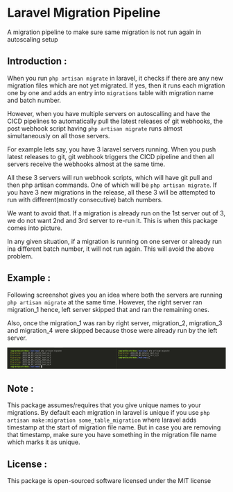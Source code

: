 # Laravel Migration Pipeline
A migration pipeline to make sure same migration is not run again in autoscaling setup

## Introduction : 

When you run `php artisan migrate` in laravel, it checks if there are any new migration files which are not yet migrated. If yes, then it runs each migration one by one and adds an entry into `migrations` table with migration name and batch number.

However, when you have multiple servers on autoscalling and have the CICD pipelines to automatically pull the latest releases of git webhooks, the post webhook script having `php artisan migrate` runs almost simultaneously on all those servers.

For example lets say, you have 3 laravel servers running. When you push latest releases to git, git webhook triggers the CICD pipeline and then all servers receive  the webhooks almost at the same time.

All these 3 servers will run webhook scripts, which will have git pull and then php artisan commands. One of which will be `php artisan migrate`. If you have 3 new migrations in the release, all these 3 will be attempted to run with different(mostly consecutive) batch numbers.

We want to avoid that. If a migration is already run on the 1st server out of 3, we do not want 2nd and 3rd server to re-run it. This is when this package comes into picture.

In any given situation, if a migration is running on one server or already run ina different batch number, it will not run again. This will avoid the above problem.

## Example :

Following screenshot gives you an idea where both the servers are running `php artisan migrate` at the same time. However, the right server ran migration_1 hence, left server skipped that and ran the remaining ones. 

Also, once the migration_1 was ran by right server, migration_2, migration_3 and migration_4 were skipped because those were already run by the left server.

<p align="center">
    <img alt="Laravel Migration Pipeline" src="images/Example.png">
</p>


## Note : 

This package assumes/requires that you give unique names to your migrations. By default each migration in laravel is unique if you use `php artisan make:migration some_table_migration` where laravel adds timestamp at the start of migration file name. But in case you are removing that timestamp, make sure you have something in the migration file name which marks it as unique.

## License : 

This package is open-sourced software licensed under the MIT license